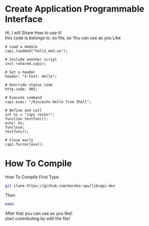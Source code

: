 # Create Application Programmable Interface
Hi, I will Share How to use it!<br>
this code is belongs to .so file, so You can use as you Like<br>
```capi
# Load a module
capi.loadmod("hello_mod.so");

# Include another script
incl <shared.capi>;

# Set a header
header: "X-Test: Hello";

# Override status code
http.code: 403;

# Execute command
capi.exec: "/bin/echo Hello from Shell";

# Define and call
int hi = "capi rocks!";
function testfunc():
echo: hi;
funclose;
testfunc();

# Close early
capi.forceclose();
```

# How To Compile
*How To Compile*
First Type<br>
```bash
git clone https://github.com/mereka-vpu/libcapi-dev
```
Then<br>
```bash
make
```
After that you can use as you like!<br>
start contributing by edit the file!
